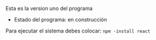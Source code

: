 Esta es la version uno del programa
- Estado del programa: en construcción

Para ejecutar el sistema debes colocar:
```npm -install react```
